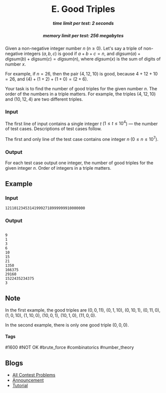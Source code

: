<h1 style='text-align: center;'> E. Good Triples</h1>

<h5 style='text-align: center;'>time limit per test: 2 seconds</h5>
<h5 style='text-align: center;'>memory limit per test: 256 megabytes</h5>

Given a non-negative integer number $n$ ($n \ge 0$). Let's say a triple of non-negative integers $(a, b, c)$ is good if $a + b + c = n$, and $digsum(a) + digsum(b) + digsum(c) = digsum(n)$, where $digsum(x)$ is the sum of digits of number $x$.

For example, if $n = 26$, then the pair $(4, 12, 10)$ is good, because $4 + 12 + 10 = 26$, and $(4) + (1 + 2) + (1 + 0) = (2 + 6)$.

Your task is to find the number of good triples for the given number $n$. The order of the numbers in a triple matters. For example, the triples $(4, 12, 10)$ and $(10, 12, 4)$ are two different triples.

### Input

The first line of input contains a single integer $t$ ($1 \le t \le 10^4$) — the number of test cases. Descriptions of test cases follow.

The first and only line of the test case contains one integer $n$ ($0 \le n \le 10^7$).

### Output

For each test case output one integer, the number of good triples for the given integer $n$. Order of integers in a triple matters.

## Example

### Input


```text
121101234531419992718999999910000000
```
### Output

```text

9
1
3
6
10
15
21
1350
166375
29160
1522435234375
3

```
## Note

In the first example, the good triples are $(0, 0, 11)$, $(0, 1, 10)$, $(0, 10, 1)$, $(0, 11, 0)$, $(1, 0, 10)$, $(1, 10, 0)$, $(10, 0, 1)$, $(10, 1, 0)$, $(11, 0, 0)$.

In the second example, there is only one good triple $(0, 0, 0)$.



#### Tags 

#1600 #NOT OK #brute_force #combinatorics #number_theory 

## Blogs
- [All Contest Problems](../Codeforces_Round_913_(Div._3).md)
- [Announcement](../blogs/Announcement.md)
- [Tutorial](../blogs/Tutorial.md)
